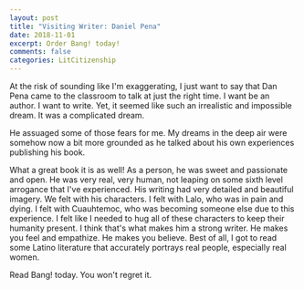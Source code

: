 ```yaml
---
layout: post
title: "Visiting Writer: Daniel Pena"
date: 2018-11-01
excerpt: Order Bang! today!
comments: false
categories: LitCitizenship
---
```


At the risk of sounding like I'm exaggerating, I just want to say that Dan Pena came to the classroom to talk at just the right time. I want be an author. I want to write. Yet, it seemed like such an irrealistic and impossible dream. It was a complicated dream.

He assuaged some of those fears for me. My dreams in the deep air were somehow now a bit more grounded as he talked about his own experiences publishing his book.

What a great book it is as well! As a person, he was sweet and passionate and open. He was very real, very human, not leaping on some sixth level arrogance that I've experienced. His writing had very detailed and beautiful imagery. We felt with his characters. I felt with Lalo, who was in pain and dying. I felt with Cuauhtemoc, who was becoming someone else due to this experience. I felt like I needed to hug all of these characters to keep their humanity present. I think that's what makes him a strong writer. He makes you feel and empathize. He makes you believe. Best of all, I got to read some Latino literature that accurately portrays real people, especially real women. 

Read Bang! today. You won't regret it.
